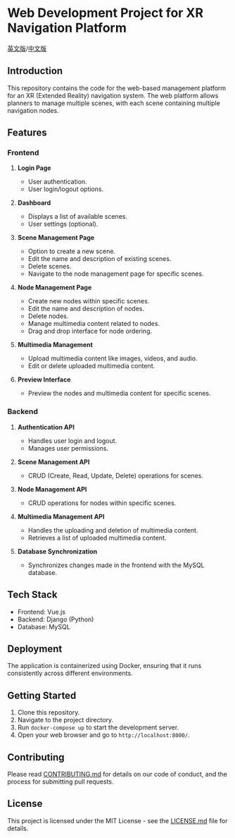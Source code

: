 
# Web Development Project for XR Navigation Platform
[英文版](README.md)/[中文版](README_Chinese.md)

## Introduction

This repository contains the code for the web-based management platform for an XR (Extended Reality) navigation system. The web platform allows planners to manage multiple scenes, with each scene containing multiple navigation nodes. 

## Features

### Frontend

1. **Login Page**
   - User authentication.
   - User login/logout options.

2. **Dashboard**
   - Displays a list of available scenes.
   - User settings (optional).

3. **Scene Management Page**
   - Option to create a new scene.
   - Edit the name and description of existing scenes.
   - Delete scenes.
   - Navigate to the node management page for specific scenes.

4. **Node Management Page**
   - Create new nodes within specific scenes.
   - Edit the name and description of nodes.
   - Delete nodes.
   - Manage multimedia content related to nodes.
   - Drag and drop interface for node ordering.

5. **Multimedia Management**
   - Upload multimedia content like images, videos, and audio.
   - Edit or delete uploaded multimedia content.

6. **Preview Interface**
   - Preview the nodes and multimedia content for specific scenes.

### Backend

1. **Authentication API**
   - Handles user login and logout.
   - Manages user permissions.

2. **Scene Management API**
   - CRUD (Create, Read, Update, Delete) operations for scenes.

3. **Node Management API**
   - CRUD operations for nodes within specific scenes.

4. **Multimedia Management API**
   - Handles the uploading and deletion of multimedia content.
   - Retrieves a list of uploaded multimedia content.

5. **Database Synchronization**
   - Synchronizes changes made in the frontend with the MySQL database.

## Tech Stack

- Frontend: Vue.js
- Backend: Django (Python)
- Database: MySQL

## Deployment

The application is containerized using Docker, ensuring that it runs consistently across different environments.

## Getting Started

1. Clone this repository.
2. Navigate to the project directory.
3. Run `docker-compose up` to start the development server.
4. Open your web browser and go to `http://localhost:8000/`.

## Contributing

Please read [CONTRIBUTING.md](CONTRIBUTING.md) for details on our code of conduct, and the process for submitting pull requests.

## License

This project is licensed under the MIT License - see the [LICENSE.md](LICENSE.md) file for details.

